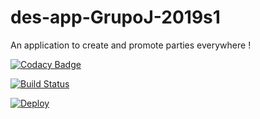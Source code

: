 # des-app-GrupoJ-2019s1
An application to create and promote parties everywhere !

[![Codacy Badge](https://api.codacy.com/project/badge/Grade/9273739e9fb3419a8323a5e3183f39bd)](https://www.codacy.com/app/hernan-beca/des-app-GrupoJ-2019s1?utm_source=github.com&amp;utm_medium=referral&amp;utm_content=Bequita/des-app-GrupoJ-2019s1&amp;utm_campaign=Badge_Grade)

[![Build Status](https://travis-ci.com/Bequita/des-app-GrupoJ-2019s1.svg?branch=master)](https://travis-ci.com/Bequita/des-app-GrupoJ-2019s1)

[![Deploy](https://www.herokucdn.com/deploy/button.png)](https://eventeando-desap2019.herokuapp.com/)